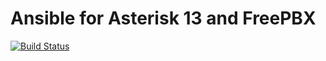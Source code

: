 # Ansible for Asterisk 13 and FreePBX
[![Build Status](https://travis-ci.org/DevAndreas/asterisk.svg?branch=master)](https://travis-ci.org/DevAndreas/asterisk)
